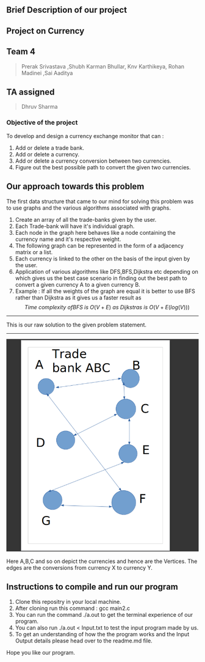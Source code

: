 ## Brief Description of our project
## Project on Currency 
## Team 4
> Prerak Srivastava ,Shubh Karman Bhullar, Knv Karthikeya, Rohan Madinei ,Sai Aaditya
## TA assigned
> Dhruv Sharma

### Objective of the project
To develop and design a currency exchange monitor that can :

1. Add or delete a trade bank.
2. Add or delete a currency.
3. Add or delete a currency conversion between two currencies.
4. Figure out the best possible path to convert the given two currencies.

## Our approach towards this problem

The first data structure that came to our mind for solving this problem was to use graphs and the various algorithms associated with graphs.

1. Create an array of all the trade-banks given by the user.
2. Each Trade-bank will have it's individual graph.
3. Each node in the graph here behaves like a node containing the currency name and it's respective weight.
4. The following graph can be represented in the form of a adjacency matrix or a list.
5. Each currency is linked to the other on the basis of the input given by the user.
6. Application of various algorithms like DFS,BFS,Dijkstra etc depending on which gives us the best case scenario in finding out the best path to convert a given currency A to a given currency B.
7. Example : If all the weights of the graph are equal it is better to use BFS rather than Dijkstra as it gives us a faster result as 
$$ Time \ complexity \ of BFS \ is \ O(V + E) \ as \ Dijkstras \ is \ O(V + E(log(V))) $$
---

This is our raw solution to the given problem statement.

---


![Example](graph.png)

Here A,B,C and so on depict the currencies and hence are the Vertices.
The edges are the conversions from currency X to currency Y.

## Instructions to compile and run our program

1. Clone this repositry in your local machine.
2. After cloning run this command : gcc main2.c
3. You can run the command ./a.out to get the terminal experience of our program.
4. You can also run ./a.out < Input.txt to test the input program made by us.
5. To get an understanding of how the the program works and the Input Output details please head over to the readme.md file.

Hope you like our program.
 